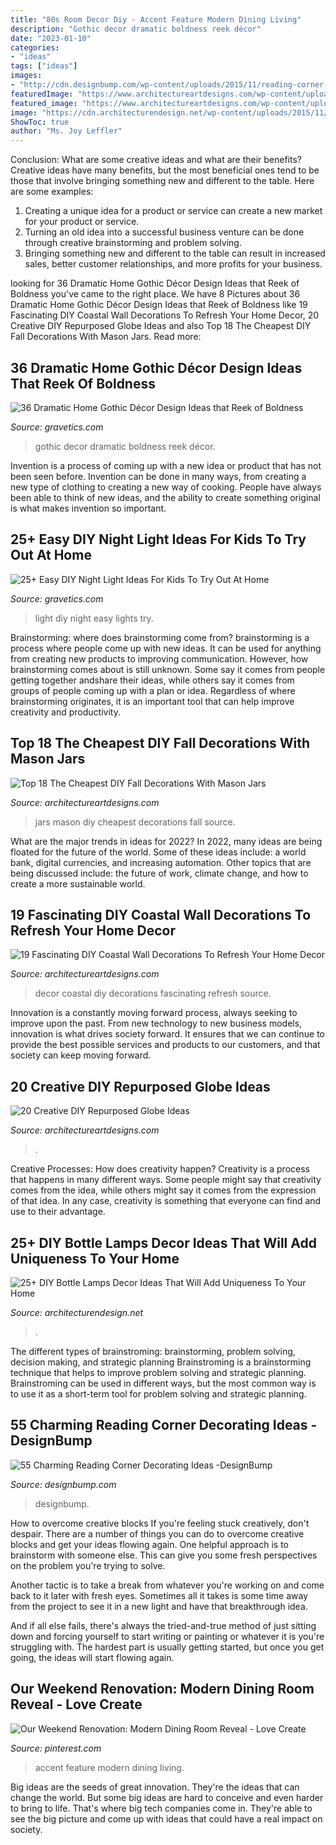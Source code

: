 ```yaml
---
title: "80s Room Decor Diy - Accent Feature Modern Dining Living"
description: "Gothic decor dramatic boldness reek décor"
date: "2023-01-10"
categories:
- "ideas"
tags: ["ideas"]
images:
- "http://cdn.designbump.com/wp-content/uploads/2015/11/reading-corner-nook22.jpg"
featuredImage: "https://www.architectureartdesigns.com/wp-content/uploads/2014/02/927.jpg"
featured_image: "https://www.architectureartdesigns.com/wp-content/uploads/2014/02/927.jpg"
image: "https://cdn.architecturendesign.net/wp-content/uploads/2015/11/AD-Creative-DIY-Bottle-Lamps-Decor-Ideas-23.jpg"
ShowToc: true
author: "Ms. Joy Leffler"
---
```



Conclusion: What are some creative ideas and what are their benefits?
Creative ideas have many benefits, but the most beneficial ones tend to be those that involve bringing something new and different to the table. Here are some examples:
1. Creating a unique idea for a product or service can create a new market for your product or service.
2. Turning an old idea into a successful business venture can be done through creative brainstorming and problem solving.
3. Bringing something new and different to the table can result in increased sales, better customer relationships, and more profits for your business.

	

		
looking for 36 Dramatic Home Gothic Décor Design Ideas that Reek of Boldness you've came to the right place. We have 8 Pictures about 36 Dramatic Home Gothic Décor Design Ideas that Reek of Boldness like 19 Fascinating DIY Coastal Wall Decorations To Refresh Your Home Decor, 20 Creative DIY Repurposed Globe Ideas and also Top 18 The Cheapest DIY Fall Decorations With Mason Jars. Read more:
		
    
## 36 Dramatic Home Gothic Décor Design Ideas That Reek Of Boldness

<img loading=lazy src="http://www.gravetics.com/wp-content/uploads/2017/08/Gothic-style.jpg" onerror="this.onerror=null;this.src='https://tse3.mm.bing.net/th?id=OIP.x7k0D4j9xF7DmmGLk7yhcgHaLH&amp;pid=15.1';" alt="36 Dramatic Home Gothic Décor Design Ideas that Reek of Boldness">

_Source: gravetics.com_

>gothic decor dramatic boldness reek décor. 

	

Invention is a process of coming up with a new idea or product that has not been seen before. Invention can be done in many ways, from creating a new type of clothing to creating a new way of cooking. People have always been able to think of new ideas, and the ability to create something original is what makes invention so important.

    
## 25+ Easy DIY Night Light Ideas For Kids To Try Out At Home

<img loading=lazy src="http://www.gravetics.com/wp-content/uploads/2017/07/Bedroom-fairy-lights.jpg" onerror="this.onerror=null;this.src='https://tse2.mm.bing.net/th?id=OIP.OQiuKRM-0DU05oTPopVyQwHaLH&amp;pid=15.1';" alt="25+ Easy DIY Night Light Ideas For Kids To Try Out At Home">

_Source: gravetics.com_

>light diy night easy lights try. 

	

Brainstorming: where does brainstorming come from?
brainstorming is a process where people come up with new ideas. It can be used for anything from creating new products to improving communication. However, how brainstorming comes about is still unknown. Some say it comes from people getting together andshare their ideas, while others say it comes from groups of people coming up with a plan or idea. Regardless of where brainstorming originates, it is an important tool that can help improve creativity and productivity.

    
## Top 18 The Cheapest DIY Fall Decorations With Mason Jars

<img loading=lazy src="https://www.architectureartdesigns.com/wp-content/uploads/2015/09/1445.jpg" onerror="this.onerror=null;this.src='https://tse3.mm.bing.net/th?id=OIP.VsFu6zqkEbtMW2bU8Ls8rwHaJd&amp;pid=15.1';" alt="Top 18 The Cheapest DIY Fall Decorations With Mason Jars">

_Source: architectureartdesigns.com_

>jars mason diy cheapest decorations fall source. 

	

What are the major trends in ideas for 2022?
In 2022, many ideas are being floated for the future of the world. Some of these ideas include: a world bank, digital currencies, and increasing automation. Other topics that are being discussed include: the future of work, climate change, and how to create a more sustainable world.

    
## 19 Fascinating DIY Coastal Wall Decorations To Refresh Your Home Decor

<img loading=lazy src="https://www.architectureartdesigns.com/wp-content/uploads/2016/07/10-37.jpg" onerror="this.onerror=null;this.src='https://tse4.mm.bing.net/th?id=OIP.LTPCkaOmdmIMNjYDzeqo6QHaLH&amp;pid=15.1';" alt="19 Fascinating DIY Coastal Wall Decorations To Refresh Your Home Decor">

_Source: architectureartdesigns.com_

>decor coastal diy decorations fascinating refresh source. 

	

Innovation is a constantly moving forward process, always seeking to improve upon the past. From new technology to new business models, innovation is what drives society forward. It ensures that we can continue to provide the best possible services and products to our customers, and that society can keep moving forward.

    
## 20 Creative DIY Repurposed Globe Ideas

<img loading=lazy src="https://www.architectureartdesigns.com/wp-content/uploads/2014/02/927.jpg" onerror="this.onerror=null;this.src='https://tse4.mm.bing.net/th?id=OIP.3FJ0rt3gxoPv9-3DiS4bgAHaHa&amp;pid=15.1';" alt="20 Creative DIY Repurposed Globe Ideas">

_Source: architectureartdesigns.com_

>. 

	

Creative Processes: How does creativity happen?
Creativity is a process that happens in many different ways. Some people might say that creativity comes from the idea, while others might say it comes from the expression of that idea. In any case, creativity is something that everyone can find and use to their advantage.

    
## 25+ DIY Bottle Lamps Decor Ideas That Will Add Uniqueness To Your Home

<img loading=lazy src="https://cdn.architecturendesign.net/wp-content/uploads/2015/11/AD-Creative-DIY-Bottle-Lamps-Decor-Ideas-23.jpg" onerror="this.onerror=null;this.src='https://tse4.mm.bing.net/th?id=OIP.FunJC6iXShrmWryDARzuWwHaJ3&amp;pid=15.1';" alt="25+ DIY Bottle Lamps Decor Ideas That Will Add Uniqueness To Your Home">

_Source: architecturendesign.net_

>. 

	

The different types of brainstroming: brainstorming, problem solving, decision making, and strategic planning
Brainstroming is a brainstorming technique that helps to improve problem solving and strategic planning. Brainstroming can be used in different ways, but the most common way is to use it as a short-term tool for problem solving and strategic planning.

    
## 55 Charming Reading Corner Decorating Ideas -DesignBump

<img loading=lazy src="http://cdn.designbump.com/wp-content/uploads/2015/11/reading-corner-nook22.jpg" onerror="this.onerror=null;this.src='https://tse1.mm.bing.net/th?id=OIP.tLGY7aJv86MNIoTHpz4ocQHaKN&amp;pid=15.1';" alt="55 Charming Reading Corner Decorating Ideas -DesignBump">

_Source: designbump.com_

>designbump. 

	

How to overcome creative blocks
If you're feeling stuck creatively, don't despair. There are a number of things you can do to overcome creative blocks and get your ideas flowing again.
One helpful approach is to brainstorm with someone else. This can give you some fresh perspectives on the problem you're trying to solve.

Another tactic is to take a break from whatever you're working on and come back to it later with fresh eyes. Sometimes all it takes is some time away from the project to see it in a new light and have that breakthrough idea.

And if all else fails, there's always the tried-and-true method of just sitting down and forcing yourself to start writing or painting or whatever it is you're struggling with. The hardest part is usually getting started, but once you get going, the ideas will start flowing again.

    
## Our Weekend Renovation: Modern Dining Room Reveal - Love Create

<img loading=lazy src="https://i.pinimg.com/736x/5b/08/71/5b087104dd79b284b4dfcec7ba72a5c8.jpg" onerror="this.onerror=null;this.src='https://tse3.mm.bing.net/th?id=OIP.ixKspW0aD7QvDPPL-wnlZQHaLH&amp;pid=15.1';" alt="Our Weekend Renovation: Modern Dining Room Reveal - Love Create">

_Source: pinterest.com_

>accent feature modern dining living. 

	

Big ideas are the seeds of great innovation. They're the ideas that can change the world. But some big ideas are hard to conceive and even harder to bring to life. That's where big tech companies come in. They're able to see the big picture and come up with ideas that could have a real impact on society.

